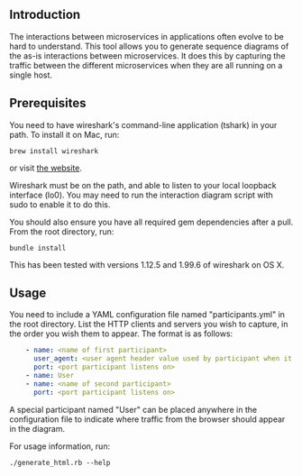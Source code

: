 Introduction
------------

The interactions between microservices in applications often evolve to be hard to understand. This tool allows you to generate sequence diagrams of the as-is interactions between microservices. It does this by capturing the traffic between the different microservices when they are all running on a single host.


Prerequisites
-------------
You need to have wireshark's command-line application (tshark) in your path. To install it on Mac, run:

    brew install wireshark

or visit [the website](https://www.wireshark.org/download.html).

Wireshark must be on the path, and able to listen to your local loopback interface (lo0). You may need to run the interaction diagram script with sudo to enable it to do this.

You should also ensure you have all required gem dependencies after a pull. From the root directory, run:

    bundle install

This has been tested with versions 1.12.5 and 1.99.6 of wireshark on OS X.

Usage
-----
You need to include a YAML configuration file named "participants.yml" in the root directory. List the HTTP clients and servers you wish to capture, in the order you wish them to appear. The format is as follows:

```yaml
    - name: <name of first participant>
      user_agent: <user agent header value used by participant when it makes http requests> [optional, defaults to <name>]
      port: <port participant listens on>
    - name: User
    - name: <name of second participant>
      port: <port participant listens on>
```

A special participant named "User" can be placed anywhere in the configuration file to indicate where traffic from the browser should appear in the diagram.

For usage information, run:

    ./generate_html.rb --help
